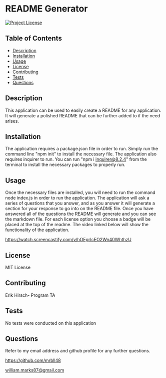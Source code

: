 # README Generator

[![Project License](https://img.shields.io/badge/License-MIT%20License-blue)](https://choosealicense.com)

## Table of Contents

- [Description](#description)
- [Installation](#installation)
- [Usage](#usage)
- [License](#license)
- [Contributing](#contributing)
- [Tests](#tests)
- [Questions](#questions)

## Description

This application can be used to easily create a README for any application. It will generate a polished README that can be further added to if the need arises.

## Installation

The application requires a package.json file in order to run. Simply run the command line "npm init" to install the necessary file. The application also requires inquirer to run. You can run "npm i inquirer@8.2.4" from the terminal to install the necessary packages to properly run.

## Usage

Once the necessary files are installed, you will need to run the command node index.js in order to run the application. The application will ask a series of questions that you answer, and as you answer it will generate a section for your response to go into on the README file. Once you have answered all of the questions the README will generate and you can see the markdown file. For each license option you choose a badge will be placed at the top of the readme. The video linked below will show the functionality of the application.

https://watch.screencastify.com/v/hOEgrIcEO2Wn40WhthzU

## License

MIT License

## Contributing

Erik Hirsch- Program TA

## Tests

No tests were conducted on this application

## Questions

Refer to my email address and github profile for any further questions.

https://github.com/mrbll48

william.marks87@gmail.com
